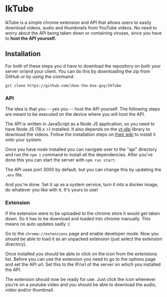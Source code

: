 # IkTube
IkTube is a simple chrome extension and API that allows users to easily download videos, audio and thumbnails from YouTube videos. No need to worry about the API being taken down or containing viruses, since you have to **host the API yourself.** 

## Installation
For both of these steps you´d have to download the repository on both your server or/and your client. You can do this by downloading the zip from GitHub or by using the command:

``git clone https://github.com/ikno-the-box-guy/IkTube``
### API
The idea is that you -- yes you -- host the API yourself. The following steps are meant to be executed on the device where you will host the API.

The API is written in JavaScript as a Node JS application, so you need to have Node JS (18.x >) installed.
It also depends on the [yt-dlp](https://github.com/yt-dlp/yt-dlp) library to download the videos. Follow the installation steps on [their wiki](https://github.com/yt-dlp/yt-dlp/wiki/Installation) to install it onto your system. 

Once you have node installed you can navigate over to the "api" directory and run the ``npm i`` command to install all the dependencies. After you've done this you can start the server with ``npm run start``.

The API uses port 3000 by default, but you can change this by updating the ``.env`` file. 

And you're done. Set it up as a system service, turn it into a docker image, do whatever you like with it. It's yours to use!

### Extension
If the extension were to be uploaded to the chrome store it would get taken down. So it has to be download and loaded into chrome manually. This means no auto updates sadly :( 

Go to the ``chrome://extensions`` page and enable developer mode. Now you should be able to load it as an unpacked extension (just select the extension directory). 

Once installed you should be able to click on the icon from the extensions list. Before you can use the extension you need to go to the options page and set the API url. Set this to the IP/url of the server on which you installed the API.

The extension should now be ready for use. Just click the icon whenever you're on a youtube video and you should be able to download the audio, video and/or thumbnail.